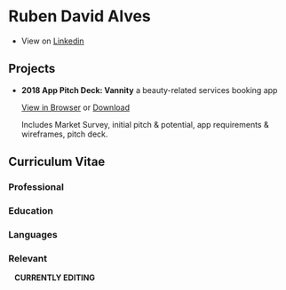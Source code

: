 # Ruben David Alves

- View on [Linkedin](https://www.linkedin.com/in/rubendavidalves/)

## Projects

- **2018 App Pitch Deck: Vannity** a beauty-related services booking app

  [View in Browser](https://drive.google.com/drive/folders/1T2Kpif89qwU-gbDGLFmlck0q8U8gWWPl?usp=sharing) or [Download](https://github.com/rubendavidalves/rubendavidalves.github.io/tree/master/VannityAppProject)
  
  Includes Market Survey, initial pitch & potential, app requirements & wireframes, pitch deck.


## Curriculum Vitae

### Professional

### Education

### Languages

### Relevant



`
`
**CURRENTLY EDITING**
